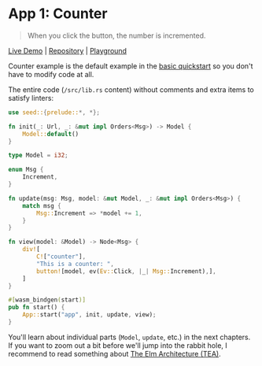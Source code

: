 # App 1: Counter

> When you click the button, the number is incremented.

[Live Demo](https://seed-app-counter.netlify.app/) |  [Repository](https://github.com/MartinKavik/seed-app-counter) |  [Playground](https://ide.play-seed.dev/?github=MartinKavik/seed-app-counter)

Counter example is the default example in the [basic quickstart](https://github.com/seed-rs/seed-quickstart) so you don't have to modify code at all.

The entire code (`/src/lib.rs` content) without comments and extra items to satisfy linters:

```rust
use seed::{prelude::*, *};

fn init(_: Url, _: &mut impl Orders<Msg>) -> Model {
    Model::default()
}

type Model = i32;

enum Msg {
    Increment,
}

fn update(msg: Msg, model: &mut Model, _: &mut impl Orders<Msg>) {
    match msg {
        Msg::Increment => *model += 1,
    }
}

fn view(model: &Model) -> Node<Msg> {
    div![
        C!["counter"],
        "This is a counter: ",
        button![model, ev(Ev::Click, |_| Msg::Increment),],
    ]
}

#[wasm_bindgen(start)]
pub fn start() {
    App::start("app", init, update, view);
}
```

You'll learn about individual parts (`Model`, `update`, etc.) in the next chapters. If you want to zoom out a bit before we'll jump into the rabbit hole, I recommend to read something about [The Elm Architecture (TEA)](https://guide.elm-lang.org/architecture/).
